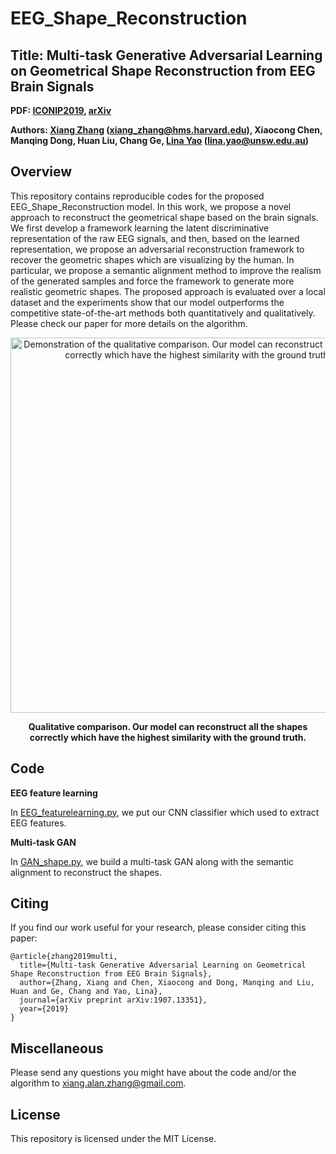 # EEG_Shape_Reconstruction
## Title: Multi-task Generative Adversarial Learning on Geometrical Shape Reconstruction from EEG Brain Signals 

**PDF: [ICONIP2019](http://ajiips.com.au/papers/V15.2/v15n2_40-47.pdf), [arXiv](https://arxiv.org/abs/1907.13351)**

**Authors: [Xiang Zhang](http://xiangzhang.info/) (xiang_zhang@hms.harvard.edu), Xiaocong Chen, Manqing Dong, Huan Liu, Chang Ge, [Lina Yao](https://www.linayao.com/) (lina.yao@unsw.edu.au)**

## Overview
This repository contains reproducible codes for the proposed EEG_Shape_Reconstruction model.
In this work, we propose a novel approach to reconstruct the geometrical shape based on the brain signals. We first develop a framework learning the latent discriminative representation of the raw EEG signals, and then, based on the learned representation, we propose an adversarial reconstruction framework to recover the geometric shapes which are visualizing by the human. In particular, we propose a semantic alignment method to improve the realism of the generated samples and force the framework to generate more realistic geometric shapes. The proposed approach is evaluated over a local dataset and the experiments show that our model outperforms the competitive state-of-the-art methods both quantitatively and qualitatively. Please check our paper for more details on the algorithm.

<p align="center">
<img src="https://raw.githubusercontent.com/xiangzhang1015/EEG_Shape_Reconstruction/master/Demonstration%20of%20the%20qualitative%20comparison.PNG", width="600", align="center", title="Demonstration of the qualitative comparison. Our model can reconstruct all the shapes correctly which have the highest similarity with the ground truth.">
</p>
<p align = "center">
<b>  Qualitative comparison. Our model can reconstruct all the shapes correctly which have the highest similarity with the ground truth.</b>
</p>


## Code
**EEG feature learning**

In [EEG_featurelearning.py](https://github.com/xiangzhang1015/EEG_Shape_Reconstruction/blob/master/EEG_featurelearning.py), we put our CNN classifier which used to extract EEG features.

**Multi-task GAN**

In [GAN_shape.py](https://github.com/xiangzhang1015/EEG_Shape_Reconstruction/blob/master/GAN_shape.py), we build a multi-task GAN along with the semantic alignment to reconstruct the shapes.

## Citing
If you find our work useful for your research, please consider citing this paper:

    @article{zhang2019multi,
      title={Multi-task Generative Adversarial Learning on Geometrical Shape Reconstruction from EEG Brain Signals},
      author={Zhang, Xiang and Chen, Xiaocong and Dong, Manqing and Liu, Huan and Ge, Chang and Yao, Lina},
      journal={arXiv preprint arXiv:1907.13351},
      year={2019}
    }


## Miscellaneous

Please send any questions you might have about the code and/or the algorithm to <xiang.alan.zhang@gmail.com>.


## License

This repository is licensed under the MIT License.
